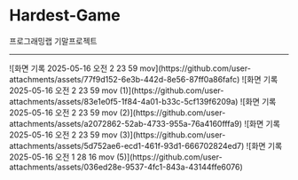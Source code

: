 # Hardest-Game
프로그래밍랩 기말프로젝트
<hr>
![화면 기록 2025-05-16 오전 2 23 59 mov](https://github.com/user-attachments/assets/77f9d152-6e3b-442d-8e56-87ff0a86fafc)
![화면 기록 2025-05-16 오전 2 23 59 mov (1)](https://github.com/user-attachments/assets/83e1e0f5-1f84-4a01-b33c-5cf139f6209a)
![화면 기록 2025-05-16 오전 2 23 59 mov (2)](https://github.com/user-attachments/assets/a2072862-52ab-4733-955a-76a4160fffa9)
![화면 기록 2025-05-16 오전 2 23 59 mov (3)](https://github.com/user-attachments/assets/5d752ae6-ecd1-461f-93d1-666702824ed7)
![화면 기록 2025-05-16 오전 1 28 16 mov (5)](https://github.com/user-attachments/assets/036ed28e-9537-4fc1-843a-43144ffe6076)
